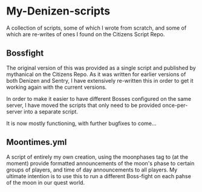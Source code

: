 My-Denizen-scripts
==================
A collection of scripts, some of which I wrote from scratch, and
some of which are re-writes of ones I found on the Citizens Script Repo.

Bossfight
---------
The original version of this was provided as a single script and published by mythanical on the Citizens Repo.
As it was written for earlier versions of both Denizen and Sentry, I have extensively re-written this in order 
to get it working again with the current versions.  

In order to make it easier to have different Bosses configured on the same server, I have moved the scripts that only need to be provided once-per-server into a separate script. 

It is now mostly functioning, with further bugfixes to come...

Moontimes.yml
-------------
A script of entirely my own creation, using the moonphases tag to (at the moment) provide formatted announcements of the moon's phase to certain groups of players, and time of day announcements to all players.  My ultimate intention is to use this to run a different Boss-fight on each pahse of the moon in our quest world.



